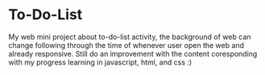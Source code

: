 # To-Do-List
My web mini project about to-do-list activity, the background of web can change following through the time of whenever user open the web and already responsive.
Still do an improvement with the content coresponding with my progress learning in javascript, html, and css :)
